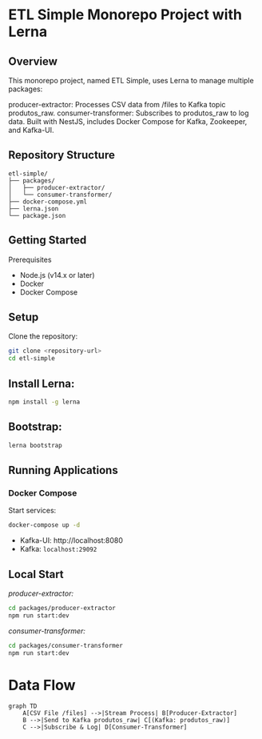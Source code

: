 # ETL Simple Monorepo Project with Lerna

## Overview

This monorepo project, named ETL Simple, uses Lerna to manage multiple packages:

producer-extractor: Processes CSV data from /files to Kafka topic produtos_raw.
consumer-transformer: Subscribes to produtos_raw to log data.
Built with NestJS, includes Docker Compose for Kafka, Zookeeper, and Kafka-UI.

## Repository Structure

```
etl-simple/
├── packages/
│   ├── producer-extractor/
│   └── consumer-transformer/
├── docker-compose.yml
├── lerna.json
└── package.json
```

## Getting Started

Prerequisites

- Node.js (v14.x or later)
- Docker
- Docker Compose

## Setup

Clone the repository:

```bash
git clone <repository-url>
cd etl-simple
```

## Install Lerna:

```sh
npm install -g lerna
```

## Bootstrap:

```bash
lerna bootstrap
```

## Running Applications

### Docker Compose

Start services:

```sh
docker-compose up -d
```

- Kafka-UI: http://localhost:8080
- Kafka: `localhost:29092`

## Local Start

_producer-extractor:_

```sh
cd packages/producer-extractor
npm run start:dev
```

_consumer-transformer:_

```sh
cd packages/consumer-transformer
npm run start:dev
```

# Data Flow

```mermaid
graph TD
    A[CSV File /files] -->|Stream Process| B[Producer-Extractor]
    B -->|Send to Kafka produtos_raw| C[(Kafka: produtos_raw)]
    C -->|Subscribe & Log| D[Consumer-Transformer]
```

